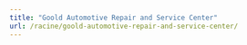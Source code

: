 ```yaml
---
title: "Goold Automotive Repair and Service Center"
url: /racine/goold-automotive-repair-and-service-center/
---
```

